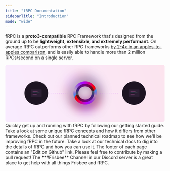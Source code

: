 ```yaml
---
title: "fRPC Documentation"
sidebarTitle: "Introduction"
mode: "wide"
---
```


<Tooltip tip="Frisbee RPC">fRPC</Tooltip> is a **proto3-compatible** RPC Framework
that's designed from the ground up to be **lightweight, extensible, and extremely
performant**. On average fRPC outperforms other RPC frameworks [by 2-4x in an apples-to-apples
comparison](/performance/grpc-benchmarks), and is easily able to handle more than
2 million RPCs/second on a single server.

<img className="w-full" src="/images/intro.svg" alt="Welcome to fRPC" />

<CardGroup cols={2}>
  <Card
    title="Getting Started"
    icon="circle-play"
    href="/getting-started/overview"
  >
    Quickly get up and running with fRPC by following our getting started guide.
  </Card>
  <Card title="Concepts" icon="lightbulb-on" href="/getting-started/concepts">
    Take a look at some unique fRPC concepts and how it differs from other
    frameworks.
  </Card>
  <Card title="Roadmap" icon="map" href="/getting-started/concepts">
    Check out our planned technical roadmap to see how we'll be improving fRPC
    in the future.
  </Card>
  <Card
    title="Technical Docs"
    icon="book-open-cover"
    href="/reference/overview"
  >
    Take a look at our technical docs to dig into the details of fRPC and how
    you can use it.
  </Card>
</CardGroup>

<CardGroup cols={2}>
  <Card
    title="Contributing"
    icon="github"
    href="https://github.com/loopholelabs/frpc-go"
  >
    The footer of each page contains an "Edit on Github" link. Please feel free
    to contribute by making a pull request!
  </Card>
  <Card
    title="Join Our Discord"
    icon="discord"
    href="https://loopholelabs.io/discord"
  >
    The **#Frisbee** Channel in our Discord server is a great place to get help
    with all things Frisbee and fRPC.
  </Card>
</CardGroup>
